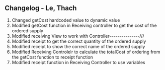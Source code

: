 Changelog - Le, Thach
-----------

1. Changed  getCost hardcoded value to dynamic value
2. Modified getCost function in Receiving controller to get the cost of the ordered supply
3. Modified receiving View to work with Controller---------------///
4. Modified receipt to get the correct quantity of the ordered supply
5. Modified receipt to show the correct name of the ordered supply
6. Modified Receiving Controlelr to calculate the totalCost of ordering from the getCost function to receipt function
7. Modified receipt function in Receiving Controller to use variables
